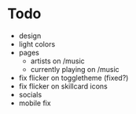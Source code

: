 # Todo

- design
- light colors
- pages
    - artists on /music
    - currently playing on /music
- fix flicker on toggletheme (fixed?)
- fix flicker on skillcard icons
- socials
- mobile fix
